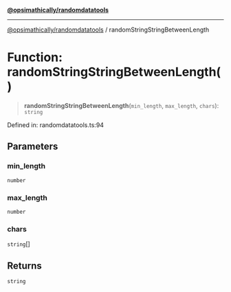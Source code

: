 [**@opsimathically/randomdatatools**](../README.md)

***

[@opsimathically/randomdatatools](../README.md) / randomStringStringBetweenLength

# Function: randomStringStringBetweenLength()

> **randomStringStringBetweenLength**(`min_length`, `max_length`, `chars`): `string`

Defined in: randomdatatools.ts:94

## Parameters

### min\_length

`number`

### max\_length

`number`

### chars

`string`[]

## Returns

`string`
